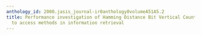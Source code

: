 ```yaml
---
anthology_id: 2000.jasis_journal-ir0anthology0volumeA51A5.2
title: Performance investigation of Hamming Distance Bit Vertical Counter applied
  to access methods in information retrieval
---
```

